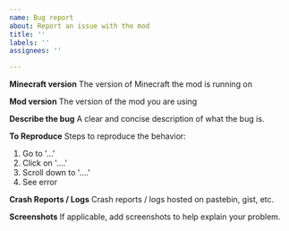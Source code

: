 ```yaml
---
name: Bug report
about: Report an issue with the mod
title: ''
labels: ''
assignees: ''

---
```


**Minecraft version**
The version of Minecraft the mod is running on

**Mod version**
The version of the mod you are using

**Describe the bug**
A clear and concise description of what the bug is.

**To Reproduce**
Steps to reproduce the behavior:
1. Go to '...'
2. Click on '....'
3. Scroll down to '....'
4. See error

**Crash Reports / Logs**
Crash reports / logs hosted on pastebin, gist, etc.

**Screenshots**
If applicable, add screenshots to help explain your problem.
